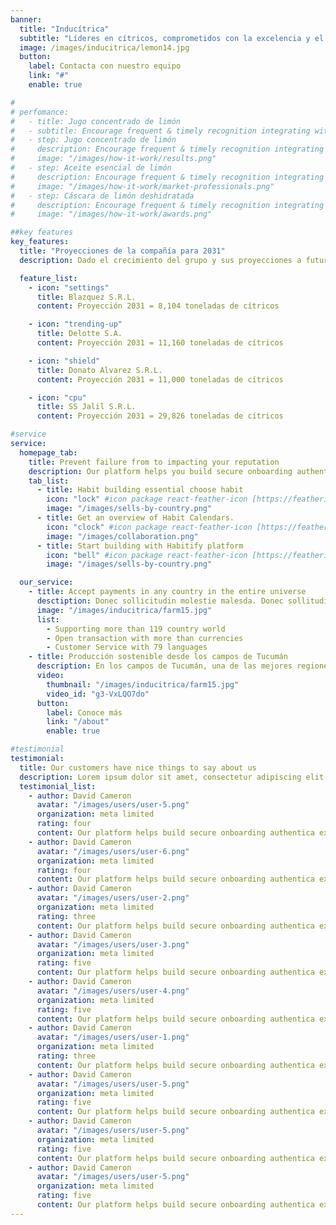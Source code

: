 ```yaml
---
banner:
  title: "Inducítrica"
  subtitle: "Líderes en cítricos, comprometidos con la excelencia y el desarrollo sostenible."
  image: /images/inducitrica/lemon14.jpg
  button:
    label: Contacta con nuestro equipo
    link: "#"
    enable: true

#
# perfomance:
#   - title: Jugo concentrado de limón
#   - subtitle: Encourage frequent & timely recognition integrating with communication tools
#   - step: Jugo concentrado de limón
#     description: Encourage frequent & timely recognition integrating with communication tools
#     image: "/images/how-it-work/results.png"
#   - step: Aceite esencial de limón
#     description: Encourage frequent & timely recognition integrating with communication tools
#     image: "/images/how-it-work/market-professionals.png"
#   - step: Cáscara de limón deshidratada
#     description: Encourage frequent & timely recognition integrating with communication tools
#     image: "/images/how-it-work/awards.png"

##key features
key_features:
  title: "Proyecciones de la compañía para 2031"
  description: Dado el crecimiento del grupo y sus proyecciones a futuro, surge la necesidad de establecer una fábrica para industrializar su propia producción de limón. Actualmente, el grupo dispone de 35.000 toneladas de fruta propia, y se proyecta que su producción supere las 60.000 toneladas en los próximos años.

  feature_list:
    - icon: "settings"
      title: Blazquez S.R.L.
      content: Proyección 2031 = 8,104 toneladas de cítricos

    - icon: "trending-up"
      title: Delotte S.A.
      content: Proyección 2031 = 11,160 toneladas de cítricos

    - icon: "shield"
      title: Donato Alvarez S.R.L.
      content: Proyección 2031 = 11,000 toneladas de cítricos

    - icon: "cpu"
      title: SS Jalil S.R.L.
      content: Proyección 2031 = 29,826 toneladas de cítricos

#service
service:
  homepage_tab:
    title: Prevent failure from to impacting your reputation
    description: Our platform helps you build secure onboarding authentication experiences that retain and engage your users. We build the infrastructure, you can.
    tab_list:
      - title: Habit building essential choose habit
        icon: "lock" #icon package react-feather-icon [https://feathericons.com/]
        image: "/images/sells-by-country.png"
      - title: Get an overview of Habit Calendars.
        icon: "clock" #icon package react-feather-icon [https://feathericons.com/]
        image: "/images/collaboration.png"
      - title: Start building with Habitify platform
        icon: "bell" #icon package react-feather-icon [https://feathericons.com/]
        image: "/images/sells-by-country.png"

  our_service:
    - title: Accept payments in any country in the entire universe
      desctiption: Donec sollicitudin molestie malesda. Donec sollitudin molestie malesuada. Mauris pellentesque nec, egestas non nisi. Cras ultricies ligula sed
      image: "/images/inducitrica/farm15.jpg"
      list:
        - Supporting more than 119 country world
        - Open transaction with more than currencies
        - Customer Service with 79 languages
    - title: Producción sostenible desde los campos de Tucumán
      description: En los campos de Tucumán, una de las mejores regiones para el cultivo de cítricos, nos dedicamos a la producción de limón con un enfoque en calidad y sostenibilidad. Nuestros productos, tanto convencionales como orgánicos, son cultivados en suelos ricos y con el control total en cada fase del proceso, asegurando siempre los más altos estándares.
      video:
        thumbnail: "/images/inducitrica/farm15.jpg"
        video_id: "g3-VxLQO7do"
      button:
        label: Conoce más
        link: "/about"
        enable: true

#testimonial
testimonial:
  title: Our customers have nice things to say about us
  description: Lorem ipsum dolor sit amet, consectetur adipiscing elit. Morbi egestas Werat viverra id et aliquet. vulputate egestas sollicitudin.
  testimonial_list:
    - author: David Cameron
      avatar: "/images/users/user-5.png"
      organization: meta limited
      rating: four
      content: Our platform helps build secure onboarding authentica experiences & engage your users. We build .
    - author: David Cameron
      avatar: "/images/users/user-6.png"
      organization: meta limited
      rating: four
      content: Our platform helps build secure onboarding authentica experiences & engage your users. We build .
    - author: David Cameron
      avatar: "/images/users/user-2.png"
      organization: meta limited
      rating: three
      content: Our platform helps build secure onboarding authentica experiences & engage your users. We build .
    - author: David Cameron
      avatar: "/images/users/user-3.png"
      organization: meta limited
      rating: five
      content: Our platform helps build secure onboarding authentica experiences & engage your users. We build .
    - author: David Cameron
      avatar: "/images/users/user-4.png"
      organization: meta limited
      rating: five
      content: Our platform helps build secure onboarding authentica experiences & engage your users. We build .
    - author: David Cameron
      avatar: "/images/users/user-1.png"
      organization: meta limited
      rating: three
      content: Our platform helps build secure onboarding authentica experiences & engage your users. We build .
    - author: David Cameron
      avatar: "/images/users/user-5.png"
      organization: meta limited
      rating: five
      content: Our platform helps build secure onboarding authentica experiences & engage your users. We build .
    - author: David Cameron
      avatar: "/images/users/user-5.png"
      organization: meta limited
      rating: five
      content: Our platform helps build secure onboarding authentica experiences & engage your users. We build .
    - author: David Cameron
      avatar: "/images/users/user-5.png"
      organization: meta limited
      rating: five
      content: Our platform helps build secure onboarding authentica experiences & engage your users. We build .
---
```

